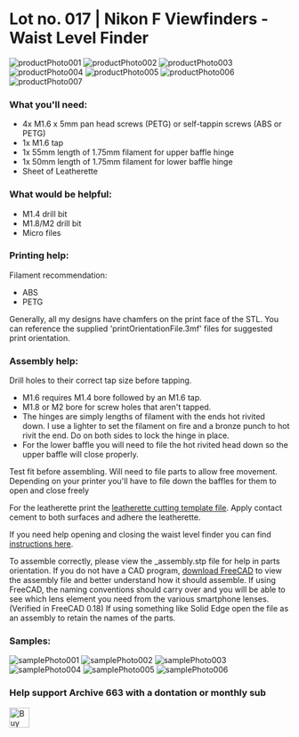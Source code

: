 # Lot no. 017 | Nikon F Viewfinders - Waist Level Finder

![productPhoto001](https://github.com/Archive-663/nikonF/blob/main/ASSETS/PHOTO/PRODUCT/nikonF_viewfinders%20(1).jpg)
![productPhoto002](https://github.com/Archive-663/nikonF/blob/main/ASSETS/PHOTO/PRODUCT/nikonF_viewfinders%20(2).jpg)
![productPhoto003](https://github.com/Archive-663/nikonF/blob/main/ASSETS/PHOTO/PRODUCT/nikonF_viewfinders%20(3).jpg)
![productPhoto004](https://github.com/Archive-663/nikonF/blob/main/ASSETS/PHOTO/PRODUCT/nikonF_viewfinders%20(10).jpg)
![productPhoto005](https://github.com/Archive-663/nikonF/blob/main/ASSETS/PHOTO/PRODUCT/nikonF_viewfinders%20(7).jpg)
![productPhoto006](https://github.com/Archive-663/nikonF/blob/main/ASSETS/PHOTO/PRODUCT/nikonF_viewfinders%20(8).jpg)
![productPhoto007](https://github.com/Archive-663/nikonF/blob/main/ASSETS/PHOTO/PRODUCT/nikonF_viewfinders%20(9).jpg)

### What you'll need:
- 4x M1.6 x 5mm pan head screws (PETG) or self-tappin screws (ABS or PETG)
- 1x M1.6 tap
- 1x 55mm length of 1.75mm filament for upper baffle hinge
- 1x 50mm length of 1.75mm filament for lower baffle hinge
- Sheet of Leatherette

### What would be helpful:
- M1.4 drill bit
- M1.8/M2 drill bit
- Micro files

### Printing help:
Filament recommendation:
- ABS
- PETG

Generally, all my designs have chamfers on the print face of the STL. You can reference the supplied 'printOrientationFile.3mf' files for suggested print orientation.

### Assembly help:
Drill holes to their correct tap size before tapping.
- M1.6 requires M1.4 bore followed by an M1.6 tap.
- M1.8 or M2 bore for screw holes that aren't tapped.
- The hinges are simply lengths of filament with the ends hot rivited down. I use a lighter to set the filament on fire and a bronze punch to hot rivit the end. Do on both sides to lock the hinge in place.
- For the lower baffle you will need to file the hot rivited head down so the upper baffle will close properly. 

Test fit before assembling. Will need to file parts to allow free movement. Depending on your printer you'll have to file down the baffles for them to open and close freely

For the leatherette print the <a href="https://github.com/Archive-663/nikonF/blob/main/ASSETS/TEMPLATES" target='_blank'>leatherette cutting template file</a>. Apply contact cement to both surfaces and adhere the leatherette. 

If you need help opening and closing the waist level finder you can find <a href="https://github.com/Archive-663/nikonF/blob/main/ASSETS/TEMPLATES" target='_blank'>instructions here</a>.

To assemble correctly, please view the _assembly.stp file for help in parts orientation. If you do not have a CAD program, <a href="https://www.freecad.org/downloads.php" target="_blank">download FreeCAD</a> to view the assembly file and better understand how it should assemble. If using FreeCAD, the naming conventions should carry over and you will be able to see which lens element you need from the various smartphone lenses. (Verified in FreeCAD 0.18) If using something like Solid Edge open the file as an assembly to retain the names of the parts.

### Samples:
![samplePhoto001](https://github.com/Archive-663/nikonF/blob/main/ASSETS/PHOTO/SAMPLE/nikonF_viewFinders_sample%20(22).jpg)
![samplePhoto002](https://github.com/Archive-663/nikonF/blob/main/ASSETS/PHOTO/SAMPLE/nikonF_viewFinders_sample%20(31).jpg)
![samplePhoto003](https://github.com/Archive-663/nikonF/blob/main/ASSETS/PHOTO/SAMPLE/nikonF_viewFinders_sample%20(15).jpg)
![samplePhoto004](https://github.com/Archive-663/nikonF/blob/main/ASSETS/PHOTO/SAMPLE/nikonF_viewFinders_sample%20(19).jpg)
![samplePhoto005](https://github.com/Archive-663/nikonF/blob/main/ASSETS/PHOTO/SAMPLE/nikonF_viewFinders_sample%20(17).jpg)
![samplePhoto006](https://github.com/Archive-663/nikonF/blob/main/ASSETS/PHOTO/SAMPLE/nikonF_viewFinders_sample%20(13).jpg)

### Help support Archive 663 with a dontation or monthly sub

<a href='https://ko-fi.com/P5P3MHMSF' target='_blank'><img height='36' style='border:0px;height:36px;' src='https://storage.ko-fi.com/cdn/kofi2.png?v=3' border='0' alt='Buy Me a Coffee at ko-fi.com' /></a>

